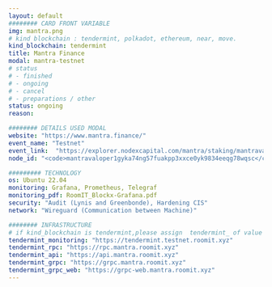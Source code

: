 ```yaml
---
layout: default
######## CARD FRONT VARIABLE
img: mantra.png
# kind blockchain : tendermint, polkadot, ethereum, near, move.
kind_blockchain: tendermint
title: Mantra Finance 
modal: mantra-testnet
# status
# - finished
# - ongoing
# - cancel
# - preparations / other
status: ongoing
reason: 

######## DETAILS USED MODAL
website: "https://www.mantra.finance/"
event_name: "Testnet"
event_link:  "https://explorer.nodexcapital.com/mantra/staking/mantravaloper1gyka74ng57fuakpp3xxce0yk9834eeqg78wqsc"
node_id: "<code>mantravaloper1gyka74ng57fuakpp3xxce0yk9834eeqg78wqsc</code>"

######### TECHNOLOGY
os: Ubuntu 22.04
monitoring: Grafana, Prometheus, Telegraf
monitoring_pdf: RoomIT_Blockx-Grafana.pdf
security: "Audit (Lynis and Greenbonde), Hardening CIS"
network: "Wireguard (Communication between Machine)"

######## INFRASTRUCTURE
# if kind_blockchain is tendermint,please assign  tendermint_ of value
tendermint_monitoring: "https://tendermint.testnet.roomit.xyz"
tendermint_rpc: "https://rpc.mantra.roomit.xyz"
tendermint_api: "https://api.mantra.roomit.xyz"
tendermint_grpc: "https://grpc.mantra.roomit.xyz"
tendermint_grpc_web: "https://grpc-web.mantra.roomit.xyz"
---
```


